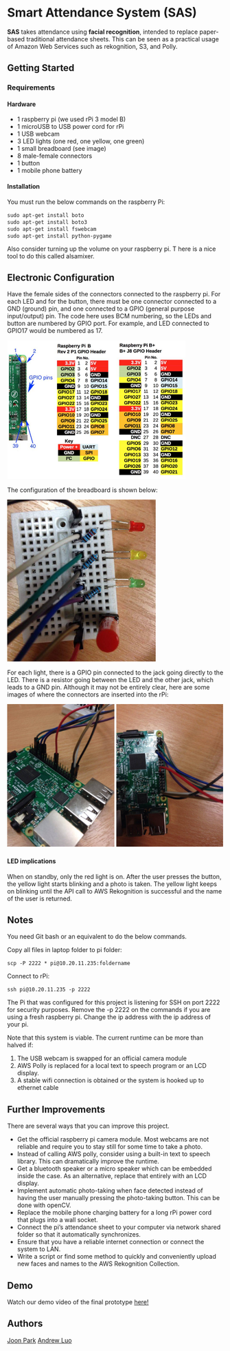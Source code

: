 # Smart Attendance System (SAS)
**SAS** takes attendance using **facial recognition**, intended to replace paper-based traditional attendance sheets. 
This can be seen as a practical usage of Amazon Web Services such as rekognition, S3, and Polly.

## Getting Started
### Requirements
#### Hardware
* 1 raspberry pi (we used rPi 3 model B)
* 1 microUSB to USB power cord for rPi
* 1 USB webcam
* 3 LED lights (one red, one yellow, one green)
* 1 small breadboard (see image)
* 8 male-female connectors
* 1 button
* 1 mobile phone battery

#### Installation
You must run the below commands on the raspberry Pi:

```
sudo apt-get install boto
sudo apt-get install boto3
sudo apt-get install fswebcam
sudo apt-get install python-pygame
```

Also consider turning up the volume on your raspberry pi. T	here is a nice tool to do this called alsamixer.

## Electronic Configuration
Have the female sides of the connectors connected to the raspberry pi. 
For each LED and for the button, there must be one connector connected to a GND (ground) pin, and one connected to a GPIO (general purpose input/output) pin. 
The code here uses BCM numbering, so the LEDs and button are numbered by GPIO port. For example, and LED connected to GPIO17 would be numbered as 17.

![alt text](https://github.com/joonyoungpark/SmartAttendanceSystem/blob/master/images/rbpconfiguration.PNG "rbpblueprint")

The configuration of the breadboard is shown below:

![alt text](https://github.com/joonyoungpark/SmartAttendanceSystem/blob/master/images/breadboard.PNG "breadboard")

For each light, there is a GPIO pin connected to the jack going directly to the LED. 
There is a resistor going between the LED and the other jack, which leads to a GND pin. 
Although it may not be entirely clear, here are some images of where the connectors are inserted into the rPi:

![alt text](https://github.com/joonyoungpark/SmartAttendanceSystem/blob/master/images/pi.PNG "raspberrypi3")

#### LED implications
When on standby, only the red light is on. After the user presses the button, the yellow light starts blinking and a photo is taken. 
The yellow light keeps on blinking until the API call to AWS Rekognition is successful and the name of the user is returned. 

## Notes
You need Git bash or an equivalent to do the below commands. 

Copy all files in laptop folder to pi folder:

```
scp -P 2222 * pi@10.20.11.235:foldername
```

Connect to rPi: 

```
ssh pi@10.20.11.235 -p 2222
```

The Pi that was configured for this project is listening for SSH on port 2222 for security purposes. 
Remove the -p 2222 on the commands if you are using a fresh raspberry pi. 
Change the ip address with the ip address of your pi. 

Note that this system is viable. The current runtime can be more than halved if:
1. The USB webcam is swapped for an official camera module
2. AWS Polly is replaced for a local text to speech program or an LCD display. 
3. A stable wifi connection is obtained or the system is hooked up to ethernet cable

## Further Improvements
There are several ways that you can improve this project.
* Get the official raspberry pi camera module. Most webcams are not reliable and require you to stay still for some time to take a photo.
* Instead of calling AWS polly, consider using a built-in text to speech library. This can dramatically improve the runtime.
* Get a bluetooth speaker or a micro speaker which can be embedded inside the case. As an alternative, replace that entirely with an LCD display.
* Implement automatic photo-taking when face detected instead of having the user manually pressing the photo-taking button. This can be done with openCV. 
* Replace the mobile phone charging battery for a long rPi power cord that plugs into a wall socket.
* Connect the pi’s attendance sheet to your computer via network shared folder so that it automatically synchronizes.
* Ensure that you have a reliable internet connection or connect the system to LAN.
* Write a script or find some method to quickly and conveniently upload new faces and names to the AWS Rekognition Collection. 

## Demo
Watch our demo video of the final prototype [here!](https://youtu.be/uYNlw-RQ0Lo) 

## Authors
[Joon Park](https://joonyoungpark.github.io/)
[Andrew Luo](https://andrew-luo1.github.io/)